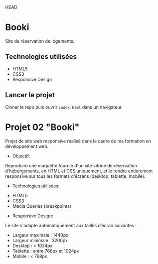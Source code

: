 HEAD
# Booki

Site de réservation de logements.

## Technologies utilisées

- HTML5
- CSS3
- Responsive Design

## Lancer le projet

Cloner le repo puis ouvrir `index.html` dans un navigateur.

# Projet 02 "Booki"

Projet de site web responsive réalisé dans le cadre de ma formation en développement web.

* Objectif:

Reproduire une maquette fournie d'un site vitrine de réservation d’hébergements,
en HTML et CSS uniquement, et le rendre entièrement responsive sur tous les formats
d'écrans (desktop, tablette, mobile).

* Technologies utilisées:

- HTML5
- CSS3
- Media Queries (breakpoints)

* Responsive Design:

Le site s'adapte automatiquement aux tailles d’écran suivantes :

- Largeur maximale : 1440px
- Largeur minimale : 3200px
- Desktop : > 1024px  
- Tablette : entre 768px et 1024px  
- Mobile : < 768px